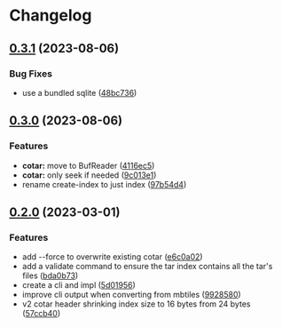 # Changelog



## [0.3.1](https://github.com/blacha/cotar-rs/compare/cotar-cli-v0.3.0...cotar-cli-v0.3.1) (2023-08-06)


### Bug Fixes

* use a bundled sqlite ([48bc736](https://github.com/blacha/cotar-rs/commit/48bc736d0782dad1447b87e8f519b513263b4bfe))

## [0.3.0](https://github.com/blacha/cotar-rs/compare/cotar-cli-v0.2.0...cotar-cli-v0.3.0) (2023-08-06)


### Features

* **cotar:** move to BufReader ([4116ec5](https://github.com/blacha/cotar-rs/commit/4116ec5462921b15f3eb50c17ae0fb094b270e0c))
* **cotar:** only seek if needed ([9c013e1](https://github.com/blacha/cotar-rs/commit/9c013e17a71edc9d3e9379680ef1861f296ab0f0))
* rename create-index to just index ([97b54d4](https://github.com/blacha/cotar-rs/commit/97b54d4695047cab8b89e2856bf851980e7e3289))

## [0.2.0](https://github.com/blacha/cotar-rs/compare/cotar-cli-v0.1.0...cotar-cli-v0.2.0) (2023-03-01)


### Features

* add --force to overwrite existing cotar ([e6c0a02](https://github.com/blacha/cotar-rs/commit/e6c0a02120f442184bd80ff69a3d991d2ba07b62))
* add a validate command to ensure the tar index contains all the tar's files ([bda0b73](https://github.com/blacha/cotar-rs/commit/bda0b738ea044c8db17cc6cb74fb7cfeab2ca8ee))
* create a cli and impl ([5d01956](https://github.com/blacha/cotar-rs/commit/5d019568ce424a8b26eb48eb52ddea5dc1e2e697))
* improve cli output when converting from mbtiles ([9928580](https://github.com/blacha/cotar-rs/commit/99285804907ee90594644e29f42adb5714408ea7))
* v2 cotar header shrinking index size to 16 bytes from 24 bytes ([57ccb40](https://github.com/blacha/cotar-rs/commit/57ccb4031728e7bccc43797e5fb83d928e7e5b33))
